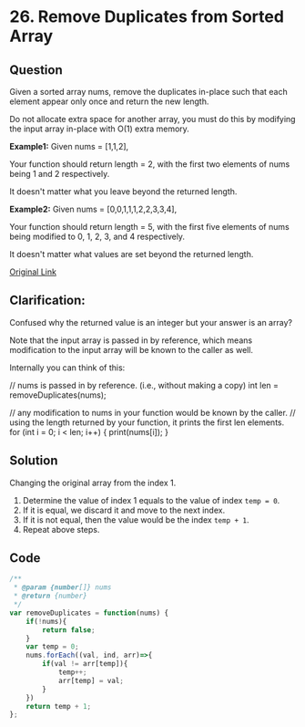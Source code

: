 
# 26. Remove Duplicates from Sorted Array

## Question
Given a sorted array nums, remove the duplicates in-place such that each element appear only once and return the new length.

Do not allocate extra space for another array, you must do this by modifying the input array in-place with O(1) extra memory.

**Example1:**
Given nums = [1,1,2],

Your function should return length = 2, with the first two elements of nums being 1 and 2 respectively.

It doesn't matter what you leave beyond the returned length.

**Example2:**
Given nums = [0,0,1,1,1,2,2,3,3,4],

Your function should return length = 5, with the first five elements of nums being modified to 0, 1, 2, 3, and 4 respectively.

It doesn't matter what values are set beyond the returned length.

[Original Link](https://leetcode.com/problems/remove-duplicates-from-sorted-array/)

## Clarification:

Confused why the returned value is an integer but your answer is an array?

Note that the input array is passed in by reference, which means modification to the input array will be known to the caller as well.

Internally you can think of this:

// nums is passed in by reference. (i.e., without making a copy)
int len = removeDuplicates(nums);

// any modification to nums in your function would be known by the caller.
// using the length returned by your function, it prints the first len elements.
for (int i = 0; i < len; i++) {
    print(nums[i]);
}

## Solution

Changing the original array from the index 1.
1. Determine the value of index 1 equals to the value of index `temp = 0`.
2. If it is equal, we discard it and move to the next index.
3. If it is not equal, then the value would be the index `temp + 1`.
4. Repeat above steps.



## Code
```javascript
/**
 * @param {number[]} nums
 * @return {number}
 */
var removeDuplicates = function(nums) {
    if(!nums){
        return false;
    }
    var temp = 0;
    nums.forEach((val, ind, arr)=>{
        if(val != arr[temp]){
            temp++;
            arr[temp] = val;
        }
    })
    return temp + 1;
};
```